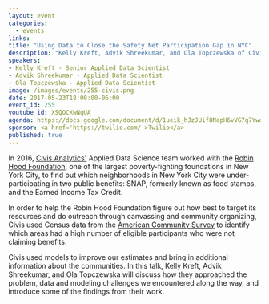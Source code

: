 ```yaml
---
layout: event
categories:
  - events
links:
title: "Using Data to Close the Safety Net Participation Gap in NYC"
description: "Kelly Kreft, Advik Shreekumar, and Ola Topczewska of Civis Analytics join us to talk about how their modeling work helped explore usage of SNAP and EITC public benefits in New York City."
speakers:
- Kelly Kreft - Senior Applied Data Scientist
- Advik Shreekumar - Applied Data Scientist
- Ola Topczewska - Applied Data Scientist
image: /images/events/255-civis.png
date: 2017-05-23T18:00:00-06:00
event_id: 255
youtube_id: XSQOCXwNqUA
agenda: https://docs.google.com/document/d/1ueik_hJzJUif8NapH6vVG7q7YwduPaZUBZ1p6jw46d4/edit#
sponsor: <a href='https://twilio.com/'>Twilio</a>
published: true
---
```


In 2016, [Civis Analytics'](https://www.civisanalytics.com/) Applied Data Science team worked with the [Robin Hood Foundation](https://www.robinhood.org/), one of the largest poverty-fighting foundations in New York City, to find out which neighborhoods in New York City were under-participating in two public benefits: SNAP, formerly known as food stamps, and the Earned Income Tax Credit.

In order to help the Robin Hood Foundation figure out how best to target its resources and do outreach through canvassing and community organizing, Civis used Census data from the [American Community Survey](https://www.census.gov/programs-surveys/acs/) to identify which areas had a high number of eligible participants who were not claiming benefits.

Civis used models to improve our estimates and bring in additional information about the communities. In this talk, Kelly Kreft, Advik Shreekumar, and Ola Topczewska will discuss how they approached the problem, data and modeling challenges we encountered along the way, and introduce some of the findings from their work.
